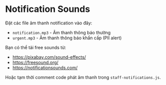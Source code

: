 # Notification Sounds

Đặt các file âm thanh notification vào đây:

- `notification.mp3` - Âm thanh thông báo thường
- `urgent.mp3` - Âm thanh thông báo khẩn cấp (PII alert)

Bạn có thể tải free sounds từ:
- https://pixabay.com/sound-effects/
- https://freesound.org/
- https://notificationsounds.com/

Hoặc tạm thời comment code phát âm thanh trong `staff-notifications.js`.

